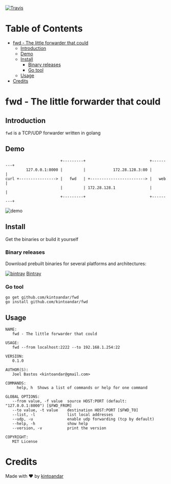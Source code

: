 [![Travis](https://img.shields.io/travis/kintoandar/fwd.svg)](https://travis-ci.org/kintoandar/fwd)

Table of Contents
=================

  * [fwd \- The little forwarder that could](#fwd---the-little-forwarder-that-could)
    * [Introduction](#introduction)
    * [Demo](#demo)
    * [Install](#install)
      * [Binary releases](#binary-releases)
      * [Go tool](#go-tool)
    * [Usage](#usage)
  * [Credits](#credits)

# fwd - The little forwarder that could

## Introduction
`fwd` is a TCP/UDP forwarder written in golang

## Demo
```
                        +---------+                            +---------+
         127.0.0.1:8000 |         |            172.28.128.3:80 |         |
curl +----------------> |   fwd   | +------------------------> |   web   |
                        |         | 172.28.128.1               |         |
                        +---------+                            +---------+
```

![demo](https://docs.google.com/uc?id=0B-SEc73VBiUwSXdFUm1aN2RNWXc)

## Install
Get the binaries or build it yourself

### Binary releases
Download prebuilt binaries for several platforms and architectures:

[![bintray](https://docs.google.com/uc?id=0B-SEc73VBiUwQ0NNLWRXdUN1M3c)](https://dl.bintray.com/kintoandar/fwd/) [Bintray](https://dl.bintray.com/kintoandar/fwd/)

### Go tool
```
go get github.com/kintoandar/fwd
go install github.com/kintoandar/fwd
```

## Usage
```
NAME:
   fwd - The little forwarder that could

USAGE:
   fwd --from localhost:2222 --to 192.168.1.254:22

VERSION:
   0.1.0

AUTHOR(S):
   Joel Bastos <kintoandar@gmail.com>

COMMANDS:
     help, h  Shows a list of commands or help for one command

GLOBAL OPTIONS:
   --from value, -f value  source HOST:PORT (default: "127.0.0.1:8000") [$FWD_FROM]
   --to value, -t value    destination HOST:PORT [$FWD_TO]
   --list, -l              list local addresses
   --udp, -u               enable udp forwarding (tcp by default)
   --help, -h              show help
   --version, -v           print the version

COPYRIGHT:
   MIT License
```

# Credits
Made with ♥️ by [kintoandar](https://blog.kintoandar.com)
